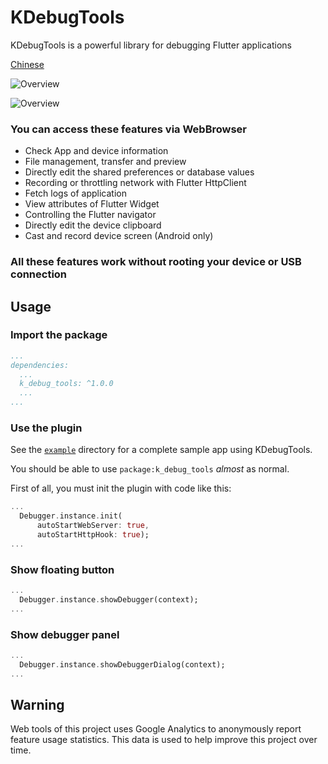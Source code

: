 # KDebugTools

KDebugTools is a powerful library for debugging Flutter applications

[Chinese](./README_CN.md)

![Overview](https://static.yximgs.com/udata/pkg/KS-IDEA/k_debug_tools/readme/web.jpg)

![Overview](https://static.yximgs.com/udata/pkg/KS-IDEA/k_debug_tools/readme/plugin.jpg)

### You can access these features via WebBrowser

* Check App and device information
* File management, transfer and preview
* Directly edit the shared preferences or database values
* Recording or throttling network with Flutter HttpClient
* Fetch logs of application
* View attributes of Flutter Widget
* Controlling the Flutter navigator
* Directly edit the device clipboard
* Cast and record device screen (Android only)

### All these features work without rooting your device or USB connection

## Usage

### Import the package

```yaml
...
dependencies:
  ...
  k_debug_tools: ^1.0.0
  ...
...
```

### Use the plugin

See the [`example`](tools_plugin/example) directory for a complete
sample app using KDebugTools.

You should be able to use `package:k_debug_tools` _almost_ as normal.

First of all, you must init the plugin with code like this:

```dart
...
  Debugger.instance.init(
      autoStartWebServer: true,
      autoStartHttpHook: true);
...
```

### Show floating button

```dart
...
  Debugger.instance.showDebugger(context);
...
```

### Show debugger panel

```dart
...
  Debugger.instance.showDebuggerDialog(context);
...
```

## Warning

Web tools of this project uses Google Analytics to anonymously report
feature usage statistics. This data is used to help improve this project
over time.
